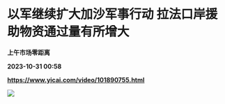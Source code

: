 # 以军继续扩大加沙军事行动 拉法口岸援助物资通过量有所增大
**上午市场零距离**

**2023-10-31 00:58**

**https://www.yicai.com/video/101890755.html**

![](http://imgcdn.yicai.com/vms-new/2023/10/0441faab-a8ee-4639-a623-67b844e4f143_wCLV.jpg)